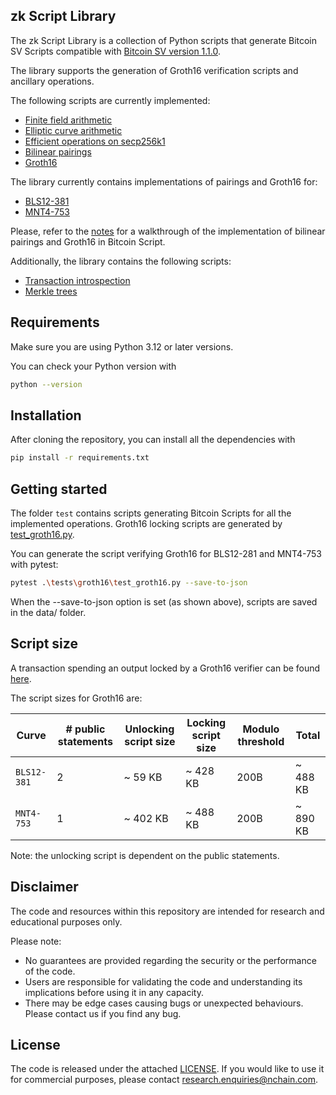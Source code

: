 ## zk Script Library

The zk Script Library is a collection of Python scripts that generate Bitcoin SV Scripts compatible with [Bitcoin SV version 1.1.0](https://github.com/bitcoin-sv/bitcoin-sv).

The library supports the generation of Groth16 verification scripts and ancillary operations.

The following scripts are currently implemented:

- [Finite field arithmetic](./docs/finite_fields.md)
- [Elliptic curve arithmetic](./docs/elliptic_curves.md)
- [Efficient operations on secp256k1](./docs/secp256k1.md)
- [Bilinear pairings](./docs/bilinear_pairings.md)
- [Groth16](./docs/groth16.md)

The library currently contains implementations of pairings and Groth16 for:

- [BLS12-381](src/zkscript/groth16/bls12_381/bls12_381.py)
- [MNT4-753](src/zkscript/groth16/mnt4_753/mnt4_753.py)

Please, refer to the [notes](./notes/bilinear_pairings.tex) for a walkthrough of the implementation of bilinear pairings and Groth16 in Bitcoin Script.

Additionally, the library contains the following scripts:

- [Transaction introspection](./docs/transaction_introspection.md)
- [Merkle trees](./docs/merkle_trees.md)

## Requirements
Make sure you are using Python 3.12 or later versions.

You can check your Python version with

```bash
python --version
```

## Installation

After cloning the repository, you can install all the dependencies with

```bash
pip install -r requirements.txt
```

## Getting started

The folder `test` contains scripts generating Bitcoin Scripts for all the implemented operations.
Groth16 locking scripts are generated by [test_groth16.py](./tests/groth16/test_groth16.py).

You can generate the script verifying Groth16 for BLS12-281 and MNT4-753 with pytest:

```bash
pytest .\tests\groth16\test_groth16.py --save-to-json
```

When the --save-to-json option is set (as shown above), scripts are saved in the data/ folder.

## Script size

A transaction spending an output locked by a Groth16 verifier can be found [here](https://whatsonchain.com/tx/e4cd00c1fa7dd6931dd1e45034e9d9f732e6d7d38f7826341715f488a146514c).

The script sizes for Groth16 are:

| Curve | # public statements | Unlocking script size | Locking script size | Modulo threshold | Total |
| ----- | ------------------- | --------------------- | ------------------- | ---------------- | ----- |
| `BLS12-381` | 2 | ~ 59 KB | ~ 428 KB | 200B | ~ 488 KB |
| `MNT4-753` | 1 | ~ 402 KB | ~ 488 KB | 200B | ~ 890 KB |

Note: the unlocking script is dependent on the public statements.

## Disclaimer

The code and resources within this repository are intended for research and educational purposes only.

Please note:

- No guarantees are provided regarding the security or the performance of the code.
- Users are responsible for validating the code and understanding its implications before using it in any capacity.
- There may be edge cases causing bugs or unexpected behaviours. Please contact us if you find any bug.

## License

The code is released under the attached [LICENSE](./LICENSE.txt). If you would like to use it for commercial purposes, please contact <research.enquiries@nchain.com>.
